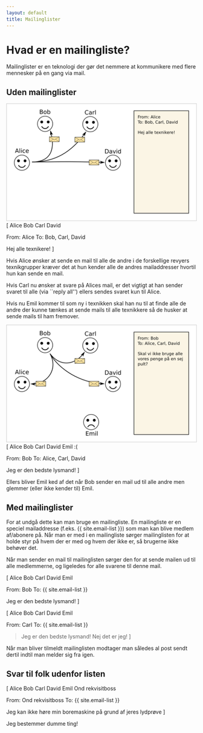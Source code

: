 ```yaml
---
layout: default
title: Mailinglister
---
```


# Hvad er en mailingliste?

Mailinglister er en teknologi der gør det nemmere at kommunikere med flere mennesker på en gang via mail.

## Uden mailinglister
<img src="/images/illustration-0.png">
[
  Alice
  Bob
  Carl
  David

  From: Alice
  To: Bob, Carl, David

  Hej alle texnikere!
]

Hvis Alice ønsker at sende en mail til alle de andre i de forskellige revyers texnikgrupper kræver det at hun kender alle de andres mailaddresser hvortil hun kan sende en mail.

Hvis Carl nu ønsker at svare på Alices mail, er det vigtigt at han sender svaret til alle (via ``reply all'') ellers sendes svaret kun til Alice.

Hvis nu Emil kommer til som ny i texnikken skal han nu til at finde alle de andre der kunne tænkes at sende mails til alle texnikkere så de husker at sende mails til ham fremover.

<img src="/images/illustration-1.png">
[
  Alice
  Bob
  Carl
  David
  Emil :(

  From: Bob
  To: Alice, Carl, David

  Jeg er den bedste lysmand!
]

Ellers bliver Emil ked af det når Bob sender en mail ud til alle andre men glemmer (eller ikke kender til) Emil.

## Med mailinglister

For at undgå dette kan man bruge en mailingliste. En mailingliste er en speciel mailaddresse (f.eks. {{ site.email-list }}) som man kan blive medlem af/abonere på. Når man er med i en mailingliste sørger mailinglisten for at holde styr på hvem der er med og hvem der ikke er, så brugerne ikke behøver det.

Når man sender en mail til mailinglisten sørger den for at sende mailen ud til alle medlemmerne, og ligeledes for alle svarene til denne mail.


[
  Alice
  Bob
  Carl
  David
  Emil

  From: Bob
  To: {{ site.email-list }}

  Jeg er den bedste lysmand!
]

[
  Alice
  Bob
  Carl
  David
  Emil

  From: Carl
  To: {{ site.email-list }}

  > Jeg er den bedste lysmand!
  Nej det er jeg!
]

Når man bliver tilmeldt mailinglisten modtager man således al post sendt dertil indtil man melder sig fra igen.


## Svar til folk udenfor listen
[
  Alice
  Bob
  Carl
  David
  Emil
  Ond rekvisitboss

  From: Ond rekvisitboss
  To: {{ site.email-list }}

  Jeg kan ikke høre min boremaskine på grund af jeres lydprøve
]

  Jeg bestemmer dumme ting!
